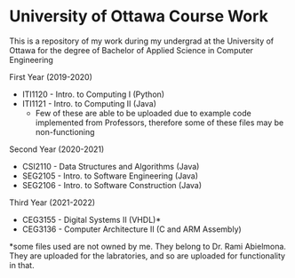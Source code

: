 # University of Ottawa Course Work
This is a repository of my work during my undergrad at the University of Ottawa for the degree of Bachelor of Applied Science in Computer Engineering

First Year (2019-2020)
- ITI1120 - Intro. to Computing I (Python)
- ITI1121 - Intro. to Computing II (Java)
  - Few of these are able to be uploaded due to example code implemented from Professors, therefore some of these files may be non-functioning

Second Year (2020-2021)
- CSI2110 - Data Structures and Algorithms (Java)
- SEG2105 - Intro. to Software Engineering (Java)
- SEG2106 - Intro. to Software Construction (Java)

Third Year (2021-2022)
- CEG3155 - Digital Systems II (VHDL)*
- CEG3136 - Computer Architecture II (C and ARM Assembly)

*some files used are not owned by me. They belong to Dr. Rami Abielmona. They are uploaded for the labratories, and so are uploaded for functionality in that.
